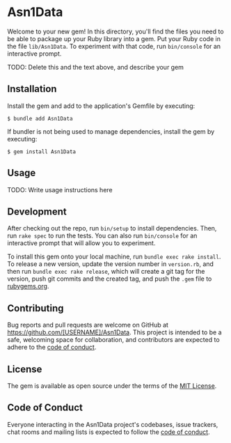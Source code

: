# Asn1Data

Welcome to your new gem! In this directory, you'll find the files you need to be able to package up your Ruby library into a gem. Put your Ruby code in the file `lib/Asn1Data`. To experiment with that code, run `bin/console` for an interactive prompt.

TODO: Delete this and the text above, and describe your gem

## Installation

Install the gem and add to the application's Gemfile by executing:

    $ bundle add Asn1Data

If bundler is not being used to manage dependencies, install the gem by executing:

    $ gem install Asn1Data

## Usage

TODO: Write usage instructions here

## Development

After checking out the repo, run `bin/setup` to install dependencies. Then, run `rake spec` to run the tests. You can also run `bin/console` for an interactive prompt that will allow you to experiment.

To install this gem onto your local machine, run `bundle exec rake install`. To release a new version, update the version number in `version.rb`, and then run `bundle exec rake release`, which will create a git tag for the version, push git commits and the created tag, and push the `.gem` file to [rubygems.org](https://rubygems.org).

## Contributing

Bug reports and pull requests are welcome on GitHub at https://github.com/[USERNAME]/Asn1Data. This project is intended to be a safe, welcoming space for collaboration, and contributors are expected to adhere to the [code of conduct](https://github.com/[USERNAME]/Asn1Data/blob/master/CODE_OF_CONDUCT.md).

## License

The gem is available as open source under the terms of the [MIT License](https://opensource.org/licenses/MIT).

## Code of Conduct

Everyone interacting in the Asn1Data project's codebases, issue trackers, chat rooms and mailing lists is expected to follow the [code of conduct](https://github.com/[USERNAME]/Asn1Data/blob/master/CODE_OF_CONDUCT.md).
